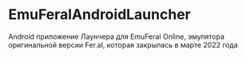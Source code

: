 # EmuFeralAndroidLauncher
Android приложение Лаунчера для EmuFeral Online, эмулятора оригинальной версии Fer.al, которая закрылась в марте 2022 года 
